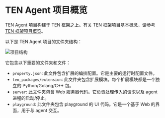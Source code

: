 # TEN Agent 项目概览

TEN Agent 项目构建于 TEN 框架之上。有关 TEN 框架项目基本概念，请参考 [TEN 框架项目概览](https://doc.theten.ai/ten-framework/concept_overview)。

以下是 TEN Agent 项目的文件夹结构：

![项目结构](https://raw.githubusercontent.com/TEN-framework/docs/refs/heads/main/assets/png/folder_structure.png)

它包含以下重要的文件夹和文件：

- `property.json`: 此文件包含扩展的编排配置。它是主要的运行时配置文件。
- `ten_packages/extension`: 此文件夹包含扩展模块。每个扩展模块都是一个独立的 Python/Golang/C++ 包。
- `server`: 此文件夹包含 Web 服务器代码。它负责处理传入的请求以及 agent 进程的启动/停止。
- `playground`: 此文件夹包含 playground 的 UI 代码。它是一个基于 Web 的界面，用于与 agent 交互。
